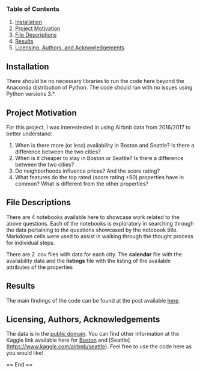 
### Table of Contents

1. [Installation](#installation)
2. [Project Motivation](#motivation)
3. [File Descriptions](#files)
4. [Results](#results)
5. [Licensing, Authors, and Acknowledgements](#licensing)

## Installation <a name="installation"></a>

There should be no necessary libraries to run the code here beyond the Anaconda distribution of Python.  The code should run with no issues using Python versions 3.*.

## Project Motivation<a name="motivation"></a>

For this project, I was interestested in using Airbnb data from 2016/2017 to better understand:

1. When is there more (or less) availability in Boston and Seattle? Is there a difference between the two cities?
2. When is it cheaper to stay in Boston or Seattle? Is there a difference between the two cities?
3. Do neighborhoods influence prices? And the score rating?
4. What features do the top rated (score rating +90) properties have in common? What is different from the other properties?

## File Descriptions <a name="files"></a>

There are 4 notebooks available here to showcase work related to the above questions. Each of the notebooks is exploratory in searching through the data pertaining to the questions showcased by the notebook title.  Markdown cells were used to assist in walking through the thought process for individual steps.  

There are 2 .csv files with data for each city. The **calendar** file with the availability data and the **listings** file with the listing of the available attributes of the properties

## Results<a name="results"></a>

The main findings of the code can be found at the post available [here](https://medium.com/@josh_2774/how-do-you-become-a-developer-5ef1c1c68711).

## Licensing, Authors, Acknowledgements<a name="licensing"></a>

The data is in the [public domain](https://creativecommons.org/publicdomain/zero/1.0/). You can find other information at the Kaggle link available here for [Boston](https://www.kaggle.com/airbnb/boston) and [Seattle] (https://www.kaggle.com/airbnb/seattle).  Feel free to use the code here as you would like! 

== End ==